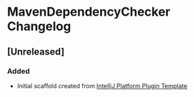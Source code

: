 <!-- Keep a Changelog guide -> https://keepachangelog.com -->

# MavenDependencyChecker Changelog

## [Unreleased]
### Added
- Initial scaffold created from [IntelliJ Platform Plugin Template](https://github.com/JetBrains/intellij-platform-plugin-template)
